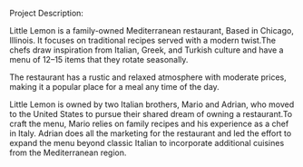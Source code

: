Project Description:

Little Lemon is a family-owned Mediterranean restaurant, Based in Chicago, Illinois. It focuses on traditional recipes served with a modern twist.The chefs draw inspiration from Italian,
Greek, and Turkish culture and have a menu of 12–15 items that they rotate seasonally.

The restaurant has a rustic and relaxed atmosphere with moderate prices, making it a popular place for a meal any time of the day.

Little Lemon is owned by two Italian brothers, Mario and Adrian, who moved to the United States to pursue their shared dream of owning a restaurant.To craft the menu, Mario relies on
family recipes and his experience as a chef in Italy. Adrian does all the marketing for the restaurant and led the effort to expand the menu beyond classic Italian to incorporate additional
cuisines from the Mediterranean region.
